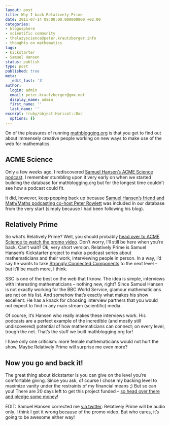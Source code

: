 ```yaml
---
layout: post
title: Why I back Relatively Prime
date: 2011-07-14 09:00:00.000000000 +02:00
categories:
- blogosphere
- scientific community
- thelazyscience@peter.krautzberger.info
- thoughts on mathematics
tags:
- kickstarter
- Samuel Hansen
status: publish
type: post
published: true
meta:
  _edit_last: '3'
author:
  login: admin
  email: peter.krautzberger@gmx.net
  display_name: admin
  first_name: ''
  last_name: ''
excerpt: !ruby/object:Hpricot::Doc
  options: {}
---
```


On of the pleasures of running [mathblogging.org](http://www.mathblogging.org) is that you get to find out about immensely creative people working on new ways to make use of the web for mathematics.

## ACME Science

Only a few weeks ago, I rediscovered [Samuel Hansen’s ACME Science podcast](http://acmescience.com/). I remember stumbling upon it very early on when we started building the database for mathblogging.org but for the longest time couldn’t see how a podcast could fit.

It did, however, keep popping back up because [Samuel Hansen’s friend and Math/Maths podcasting co-host Peter Rowlett](http://travelsinamathematicalworld.blogspot.com/) was included in our database from the very start (simply because I had been following his blog).

## Relatively Prime

So what’s Relatively Prime? Well, you should probably [head over to ACME Science to watch the promo video](http://acmescience.com/shows/cp-shows/850). Don’t worry, I’ll still be here when you’re back. Can’t wait? Ok, very short version. Relatively Prime is Samuel Hansen’s Kickstarter project to make a podcast series about mathematicians and their work, interviewing people in person. In a way, I’d say he wants to take [Strongly Connected Components](http://acmescience.com/category/shows/scc-shows) to the next level – but it’ll be much more, I think.

SSC is one of the best on the web that I know. The idea is simple, interviews with interesting mathematicians – nothing new, right? Since Samuel Hansen is not exactly working for the BBC World Service, glamour mathematicians are not on his list. And somehow that’s exactly what makes his show excellent: He has a knack for choosing interview partners that you would not expect to find in any main stream (scientific) media.

Of course, it’s Hansen who really makes these interviews work. His podcasts are a perfect example of the incredible (and mostly still undiscovered) potential of how mathematicians can connect; on every level, trough the net. That’s the stuff we built mathblogging.org for!

I have only one criticism: more female mathematicians would not hurt the show. Maybe Relatively Prime will surprise me even more?

## Now you go and back it!

The great thing about kickstarter is you can give on the level you’re comfortable giving. Since you ask, of course I chose my backing level to maximize vanity under the restraints of my financial means ;) But so can you! There are 20 days left to get this project funded – [so head over there and pledge some money](http://www.kickstarter.com/projects/386612592/relatively-prime-stories-from-the-mathematical-dom)!

EDIT: Samuel Hansen corrected me [via twitter](http://j.mp/nuNQOU): Relatively Prime will be audio only. I think I got it wrong because of the promo video. But who cares, it’s going to be awesome either way!